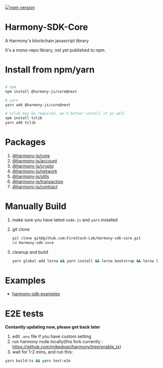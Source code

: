 [![npm version](https://img.shields.io/npm/v/@harmony-js/core.svg?style=flat-square)](https://www.npmjs.com/package/@harmony-js/core)


# Harmony-SDK-Core

A Harmony's blockchain javascript library

It's a mono-repo library, not yet published to npm.


# Install from npm/yarn

```bash

# npm
npm install @harmony-js/core@next 

# yarn
yarn add @harmony-js/core@next

# tslib may be required, we'd better install it as well
npm install tslib
yarn add tslib

```

# Packages

1. [@harmony-js/core](https://github.com/FireStack-Lab/Harmony-sdk-core/tree/master/packages/harmony-core)
2. [@harmony-js/account](https://github.com/FireStack-Lab/Harmony-sdk-core/tree/master/packages/harmony-account)
3. [@harmony-js/crypto](https://github.com/FireStack-Lab/Harmony-sdk-core/tree/master/packages/harmony-crypto)
4. [@harmony-js/network](https://github.com/FireStack-Lab/Harmony-sdk-core/tree/master/packages/harmony-network)
5. [@harmony-js/utils](https://github.com/FireStack-Lab/Harmony-sdk-core/tree/master/packages/harmony-utils)
6. [@harmony-js/transaction](https://github.com/FireStack-Lab/Harmony-sdk-core/tree/master/packages/harmony-transaction)
7. [@harmony-js/contract](https://github.com/FireStack-Lab/Harmony-sdk-core/tree/master/packages/harmony-contract)


# Manually Build
1. make sure you have latest `node.js` and `yarn` installed

2. git clone
   
   ```bash
   git clone git@github.com:FireStack-Lab/Harmony-sdk-core.git
   cd Harmony-sdk-core
   ```

3. cleanup and build
   
   ```bash
   yarn global add lerna && yarn install && lerna bootstrap && lerna link && yarn dist
   ```


# Examples

* [harmony-sdk-examples](https://github.com/FireStack-Lab/harmony-sdk-examples)


# E2E tests

**Contantly updating now, please get back later**

1. edit `.env` file if you have custom setting
2. run harmony node locally(this fork currently : https://github.com/mikedoan/harmony/tree/enable_tx)
3. wait for 1-2 mins, and run this:

```bash
yarn build:ts && yarn test:e2e
```


